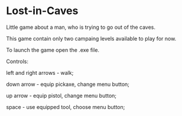 # Lost-in-Caves
Little game about a man, who is trying to go out of the caves.

This game contain only two campaing levels available to play for now.

To launch the game open the .exe file.

Controls:

left and right arrows - walk;

down arrow - equip pickaxe, change menu button;

up arrow - equip pistol, change menu button;

space - use equipped tool, choose menu button;  
